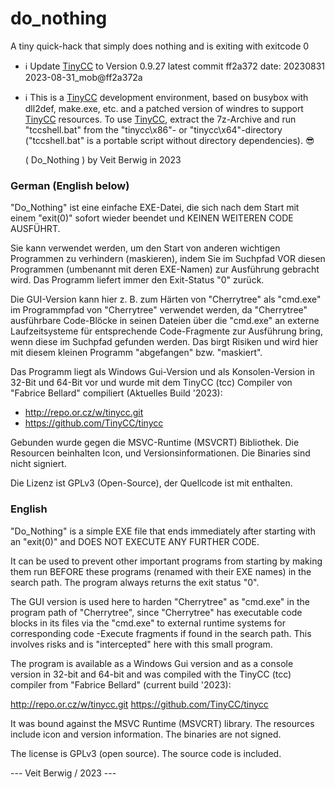 # do_nothing
A tiny quick-hack that simply does nothing and is exiting with exitcode 0

- :information_source: Update [TinyCC](https://github.com/vitusb/do_nothing/tree/main/source/compiler) to Version 0.9.27 latest commit ff2a372 date: 20230831 2023-08-31_mob@ff2a372a

- :information_source: This is a [TinyCC](https://github.com/vitusb/do_nothing/tree/main/source/compiler) development environment, based on busybox with dll2def, make.exe, etc. and a patched version of windres to support [TinyCC](https://github.com/vitusb/do_nothing/tree/main/source/compiler) resources. To use [TinyCC](https://github.com/vitusb/do_nothing/tree/main/source/compiler), extract the 7z-Archive and run "tccshell.bat" from the "tinycc\x86"- or "tinycc\x64"-directory ("tccshell.bat" is a portable script without directory dependencies). :sunglasses:

  ( Do_Nothing ) by Veit Berwig in 2023

### German (English below)

"Do_Nothing" ist eine einfache EXE-Datei, die sich nach dem Start mit einem "exit(0)" sofort wieder beendet und KEINEN WEITEREN CODE AUSFÜHRT.
  
Sie kann verwendet werden, um den Start von anderen wichtigen Programmen zu verhindern (maskieren), indem Sie im Suchpfad VOR diesen Programmen (umbenannt mit deren EXE-Namen) zur Ausführung gebracht wird. Das Programm liefert immer den Exit-Status "0" zurück.
  
Die GUI-Version kann hier z. B. zum Härten von "Cherrytree" als "cmd.exe" im Programmpfad von "Cherrytree" verwendet werden, da "Cherrytree" ausführbare Code-Blöcke in seinen Dateien über die "cmd.exe" an externe Laufzeitsysteme für entsprechende Code-Fragmente zur Ausführung bring, wenn diese im Suchpfad gefunden werden. Das birgt Risiken und wird hier mit diesem kleinen Programm "abgefangen" bzw. "maskiert". 
  
Das Programm liegt als Windows Gui-Version und als Konsolen-Version in 32-Bit und 64-Bit vor und wurde mit dem TinyCC (tcc) Compiler von "Fabrice Bellard" compiliert (Aktuelles Build '2023):
  
- http://repo.or.cz/w/tinycc.git
- https://github.com/TinyCC/tinycc

Gebunden wurde gegen die MSVC-Runtime (MSVCRT) Bibliothek. Die Resourcen beinhalten Icon, und Versionsinformationen. Die Binaries sind nicht signiert.
  
Die Lizenz ist GPLv3 (Open-Source), der Quellcode ist mit enthalten.

### English

"Do_Nothing" is a simple EXE file that ends immediately after starting with an "exit(0)" and DOES NOT EXECUTE ANY FURTHER CODE.
  
It can be used to prevent other important programs from starting by making them run BEFORE these programs (renamed with their EXE names) in the search path. The program always returns the exit status "0".
  
The GUI version is used here to harden "Cherrytree" as "cmd.exe" in the program path of "Cherrytree", since "Cherrytree" has executable code blocks in its files via the "cmd.exe" to external runtime systems for corresponding code -Execute fragments if found in the search path. This involves risks and is "intercepted" here with this small program.
  
The program is available as a Windows Gui version and as a console version in 32-bit and 64-bit and was compiled with the TinyCC (tcc) compiler from "Fabrice Bellard" (current build '2023):
  
   http://repo.or.cz/w/tinycc.git
   https://github.com/TinyCC/tinycc

It was bound against the MSVC Runtime (MSVCRT) library. The resources include icon and version information. The binaries are not signed.
  
The license is GPLv3 (open source). The source code is included.


--- Veit Berwig / 2023 ---
